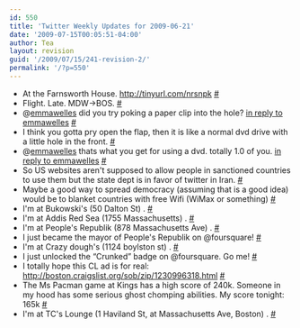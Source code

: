 ```yaml
---
id: 550
title: 'Twitter Weekly Updates for 2009-06-21'
date: '2009-07-15T00:05:51-04:00'
author: Tea
layout: revision
guid: '/2009/07/15/241-revision-2/'
permalink: '/?p=550'
---
```


- At the Farnsworth House. <http://tinyurl.com/nrsnpk> [\#](http://twitter.com/teacurran/statuses/2169800472)
- Flight. Late. MDW-&gt;BOS. [\#](http://twitter.com/teacurran/statuses/2183942480)
- @[emmawelles](http://twitter.com/emmawelles) did you try poking a paper clip into the hole? [in reply to emmawelles](http://twitter.com/emmawelles/statuses/2228410087) [\#](http://twitter.com/teacurran/statuses/2228435701)
- I think you gotta pry open the flap, then it is like a normal dvd drive with a little hole in the front. [\#](http://twitter.com/teacurran/statuses/2228464739)
- @[emmawelles](http://twitter.com/emmawelles) thats what you get for using a dvd. totally 1.0 of you. [in reply to emmawelles](http://twitter.com/emmawelles/statuses/2228484523) [\#](http://twitter.com/teacurran/statuses/2228527968)
- So US websites aren't supposed to allow people in sanctioned countries to use them but the state dept is in favor of twitter in Iran. [\#](http://twitter.com/teacurran/statuses/2242980933)
- Maybe a good way to spread democracy (assuming that is a good idea) would be to blanket countries with free Wifi (WiMax or something) [\#](http://twitter.com/teacurran/statuses/2242992873)
- I'm at Bukowski's (50 Dalton St) . [\#](http://twitter.com/teacurran/statuses/2245470504)
- I'm at Addis Red Sea (1755 Massachusetts) . [\#](http://twitter.com/teacurran/statuses/2246454882)
- I'm at People's Republik (878 Massachusetts Ave) . [\#](http://twitter.com/teacurran/statuses/2247554019)
- I just became the mayor of People's Republik on @foursquare! [\#](http://twitter.com/teacurran/statuses/2247587411)
- I'm at Crazy dough's (1124 boylston st) . [\#](http://twitter.com/teacurran/statuses/2248900419)
- I just unlocked the “Crunked” badge on @foursquare. Go me! [\#](http://twitter.com/teacurran/statuses/2248900925)
- I totally hope this CL ad is for real: <http://boston.craigslist.org/sob/zip/1230996318.html> [\#](http://twitter.com/teacurran/statuses/2255530646)
- The Ms Pacman game at Kings has a high score of 240k. Someone in my hood has some serious ghost chomping abilities. My score tonight: 165k [\#](http://twitter.com/teacurran/statuses/2257698557)
- I'm at TC's Lounge (1 Haviland St, at Massachusetts Ave, Boston) . [\#](http://twitter.com/teacurran/statuses/2260724245)